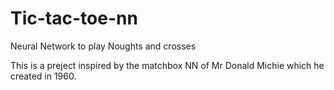 # Tic-tac-toe-nn
Neural Network to play Noughts and crosses

This is a preject inspired by the matchbox NN of Mr Donald Michie which he created in 1960.
